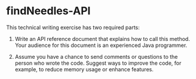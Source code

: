 # findNeedles-API

This technical writing exercise has two required parts:

1. Write an API reference document that explains
how to call this method. Your audience for this
document is an experienced Java programmer.

2. Assume you have a chance to send comments or
questions to the person who wrote the code.
Suggest ways to improve the code, for example,
to reduce memory usage or enhance features.
